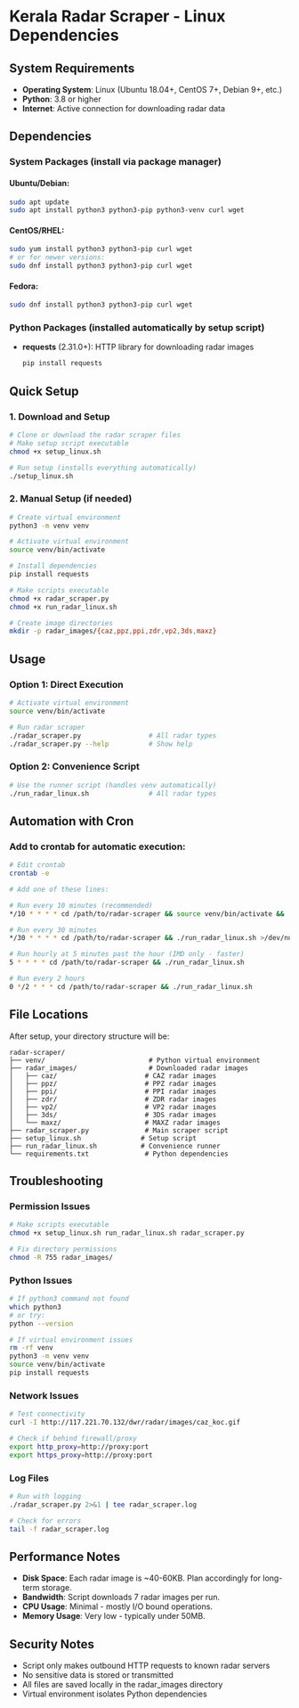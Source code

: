 # Kerala Radar Scraper - Linux Dependencies

## System Requirements

- **Operating System**: Linux (Ubuntu 18.04+, CentOS 7+, Debian 9+, etc.)
- **Python**: 3.8 or higher
- **Internet**: Active connection for downloading radar data

## Dependencies

### System Packages (install via package manager)

#### Ubuntu/Debian:
```bash
sudo apt update
sudo apt install python3 python3-pip python3-venv curl wget
```

#### CentOS/RHEL:
```bash
sudo yum install python3 python3-pip curl wget
# or for newer versions:
sudo dnf install python3 python3-pip curl wget
```

#### Fedora:
```bash
sudo dnf install python3 python3-pip curl wget
```

### Python Packages (installed automatically by setup script)

- **requests** (2.31.0+): HTTP library for downloading radar images
  ```bash
  pip install requests
  ```

## Quick Setup

### 1. Download and Setup
```bash
# Clone or download the radar scraper files
# Make setup script executable
chmod +x setup_linux.sh

# Run setup (installs everything automatically)
./setup_linux.sh
```

### 2. Manual Setup (if needed)
```bash
# Create virtual environment
python3 -m venv venv

# Activate virtual environment
source venv/bin/activate

# Install dependencies
pip install requests

# Make scripts executable
chmod +x radar_scraper.py
chmod +x run_radar_linux.sh

# Create image directories
mkdir -p radar_images/{caz,ppz,ppi,zdr,vp2,3ds,maxz}
```

## Usage

### Option 1: Direct Execution
```bash
# Activate virtual environment
source venv/bin/activate

# Run radar scraper
./radar_scraper.py                 # All radar types
./radar_scraper.py --help          # Show help
```

### Option 2: Convenience Script
```bash
# Use the runner script (handles venv automatically)
./run_radar_linux.sh               # All radar types
```

## Automation with Cron

### Add to crontab for automatic execution:

```bash
# Edit crontab
crontab -e

# Add one of these lines:

# Run every 10 minutes (recommended)
*/10 * * * * cd /path/to/radar-scraper && source venv/bin/activate && ./radar_scraper.py >/dev/null 2>&1

# Run every 30 minutes
*/30 * * * * cd /path/to/radar-scraper && ./run_radar_linux.sh >/dev/null 2>&1

# Run hourly at 5 minutes past the hour (IMD only - faster)
5 * * * * cd /path/to/radar-scraper && ./run_radar_linux.sh

# Run every 2 hours
0 */2 * * * cd /path/to/radar-scraper && ./run_radar_linux.sh
```

## File Locations

After setup, your directory structure will be:
```
radar-scraper/
├── venv/                          # Python virtual environment
├── radar_images/                  # Downloaded radar images
│   ├── caz/                      # CAZ radar images
│   ├── ppz/                      # PPZ radar images
│   ├── ppi/                      # PPI radar images
│   ├── zdr/                      # ZDR radar images
│   ├── vp2/                      # VP2 radar images
│   ├── 3ds/                      # 3DS radar images
│   └── maxz/                     # MAXZ radar images
├── radar_scraper.py              # Main scraper script
├── setup_linux.sh               # Setup script
├── run_radar_linux.sh           # Convenience runner
└── requirements.txt              # Python dependencies
```

## Troubleshooting

### Permission Issues
```bash
# Make scripts executable
chmod +x setup_linux.sh run_radar_linux.sh radar_scraper.py

# Fix directory permissions
chmod -R 755 radar_images/
```

### Python Issues
```bash
# If python3 command not found
which python3
# or try:
python --version

# If virtual environment issues
rm -rf venv
python3 -m venv venv
source venv/bin/activate
pip install requests
```

### Network Issues
```bash
# Test connectivity
curl -I http://117.221.70.132/dwr/radar/images/caz_koc.gif

# Check if behind firewall/proxy
export http_proxy=http://proxy:port
export https_proxy=http://proxy:port
```

### Log Files
```bash
# Run with logging
./radar_scraper.py 2>&1 | tee radar_scraper.log

# Check for errors
tail -f radar_scraper.log
```

## Performance Notes

- **Disk Space**: Each radar image is ~40-60KB. Plan accordingly for long-term storage.
- **Bandwidth**: Script downloads 7 radar images per run.
- **CPU Usage**: Minimal - mostly I/O bound operations.
- **Memory Usage**: Very low - typically under 50MB.

## Security Notes

- Script only makes outbound HTTP requests to known radar servers
- No sensitive data is stored or transmitted
- All files are saved locally in the radar_images directory
- Virtual environment isolates Python dependencies
